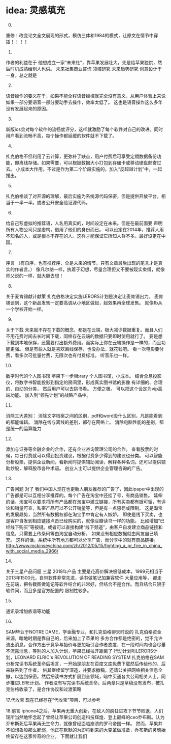 # idea: 灵感填充

0.
重修！改变论文全文展现的形式，模仿三体和1984的模式，让原文在情节中穿插！！！！

1.
作者的利益在于 他想成立一家“未来社”，靠苹果发展壮大。先是给苹果独供，然后时机成熟给别人也供。
未来社集商业咨询 领域研究 未来趋势研究 创意设计于一身。总之就是

2.
语音操作的要义在于，如果不能全程语音操控就完全没有意义，从用户体验上来说如果一部分要语音一部分要动手去操作，效率太低了。
这也是语音操作这么多年没有发展起来的原因。

3.
新版ios会对每个软件的流畅度评分，这样就激励了每个软件对自己的改进。同时用户看到流畅不高，每个操作都延缓的软件就不下载了。

4.
扎克伯格不但利用了云计算，更弥补了缺点，用户付费后可享受定期数据备份功能，即离线存储。如果需要，可以根据数据大小打包到存储卡或移动硬盘邮寄过去。
小成本大作用。不过是作为第二个阶段实施的，加入“反超越计划”中，一起推出。

5.
扎克伯格谈了对开源的理解，最后实施为系统源代码保密，但是提供开放平台，相当于一半一半。或者公开安全验证源代码。

6.
给自己写虚拟的推荐语，人名用真实的，时间设定在未来。但是在最前面要 声明所有人物公司只是虚构，借用了他们的身份而已。
可以设定在2014年，推荐人用不知名的人，或是根本不存在的人。这样才能保证它所知人群不多。最好设定在中国。

7.
序言
（有自序，也有推荐序，全是未来的情节。只有文章最后出现的尾言才是真实的作者言。）
像凡尔纳一样，执着于幻想，尽量合理但又不要被现实束缚，就像师父说的一样，就大胆去想！

8.
关于麦肯锡献计献策
扎克伯格决定实施LERORS计划是决定让麦肯锡出力。
麦肯锡谈到，这个新品发售一定要高调从小地区做起，起效果再全球发售。
就像fb从一个学校开始一样。

9.
关于下载
未来就不存在下载的概念，都是在云端，极大减少数据重复。而且人们不用花费时间去长时间下载，同样存在云端的数据只要即时使用就行了。
要是想下载到本地保存，还需要付出额外费用。而实际上你在云端操作是一样的，而且功能更强。
但是有些人就是喜欢离线保存，也没办法，就花钱吧。
看一次电影要付费，看多次可批量付费，无限次也有付费标准。
听音乐也一样。

10.
数字时代的个人图书馆
苹果下一步ilibrary
个人图书馆，小成本。
结合全息投影仪，将数字书智能投影到指定的房间里，形成真实图书馆的影像
有详细的、合理的、自动的分类，
然后用户可以去挑书看。
方便之极。
可以把这个设定为vip高端功能。
加入到“领先计划”的战略产品中。

11.
消除三大差别：
消除文字档案之间的区别，pdf和word没什么区别，凡是能看到的都能编辑。
消除在线与离线的差别，都存在网络上。
消除电脑性能的差别，都是统一的运算能力

12.
添加与证券等金融企业的合作，还有企业咨询管理公司的合作。
查看股票的时候，每日付费就可以得到投资建议，根据付费多少得到的建议也分类。
可以智能分析股票，提供企业新闻，看新闻时提供辅助阅读，解释各种名词。还可以提供辅助炒股，解释股市各种术语。
创业人士可以提供企业管理咨询的广告。

13.
广告问题
对了 我们中国人现在也更新人朋友推荐的广告了，因此ipaper中出现的广告都是可以互相分享推荐的。每个广告在淘宝中还挂了号，有商品销售。
延伸的话，淘宝可以要求将所有产品都在淘宝中建立链接，所有买卖都有据可循，有评论和销量可查，私密产品可以不公开销量等，但是有一点惩罚或限制。
这是淘宝的发展趋势，当然所有数据权都在淘宝手中肯定有人嫉妒。
即使是线下买卖，也是客户自发到相应链接点击已经购买的，就像豆瓣读书一样的功能。
比如增加“已经线下购买”等按键。或者可以直接构建“线下频道”，由客户自发建立商品链接和信息，只需要上传条码等由淘宝自动分析，
如果没有相应数据就由网友自己填充。
这样的话，系统中所有地方都可以分享广告，而分享中的就有商品链接。
http://www.mckinseychina.com/zh/2012/05/15/fighting_a_pr_fire_in_china_with_social_media_2966/

14.
关于三星产品问题
三星 2018年产品 主要是花高价解决极低成本，1999元相当于2013年1500元，自带软件非常先进，读书做笔记加兼容软件 大量应用等，
都走在前端，把各截图做笔记等软件结合的非常好，但结合不是合作。而且结合只限于软件间，而且多是官方配置的 限制性较多。

15.
通讯录增加族谱等功能

16.
SAM毕业于NOTRE DAME，学金融专业，和扎克伯格聊天时说的
扎克伯格资金来源，暗地时期是靠自己的，后来加上了苹果的
多方合作都是绝密的，觉不允许流出消息。合作方出于竞争与抬价与更加吸引合作者态度，在一段时间内也会尽量不流露消息，等别的人加入计划，苹果已经拉开距离了
行动计划叫LERORS计划，LEONARD ELRIC's REVOLUTION OF READING SYSTEM
扎克伯格在SAM分析完读书系统革命后坦言，一开始是朋友在百度文库免费下载然后传给他的，后来联系到了作者，
供其继续留学深造，并要求撤稿，还请公关把网络相关信息全撤，以达到保密。然后把读书方式扩展到全领域，暗中买通各大公司相关人士，同步推进LERE计划。
作者没有写完读书系统革命，后两章只是草稿没有发布，被扎克伯格收录了，是合作协议和过渡策略

17.代收宝
现在已经存在“代收宝”项目，可以参考

18.前言
iphone4之后，苹果再无重大创新，在敌人的疯狂进攻下节节败退，人们理所当然地怀念起了曾经让苹果公司创造科技辉煌、登上巅峰的ceo乔布斯。认为乔布斯死后苹果再无生命力，就像曾经面临崩溃的罗马帝国一样。
然而，苹果并不如想象般那么脆弱，他正在默默的为即将到来的大变革做准备，乔布斯的灵魂始终留存在这家传奇的企业。
下面就让我们